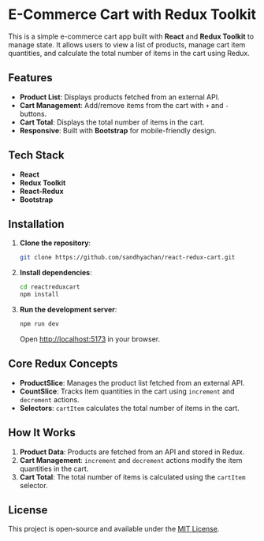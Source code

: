 # E-Commerce Cart with Redux Toolkit

This is a simple e-commerce cart app built with **React** and **Redux Toolkit** to manage state. It allows users to view a list of products, manage cart item quantities, and calculate the total number of items in the cart using Redux.

## Features

- **Product List**: Displays products fetched from an external API.
- **Cart Management**: Add/remove items from the cart with `+` and `-` buttons.
- **Cart Total**: Displays the total number of items in the cart.
- **Responsive**: Built with **Bootstrap** for mobile-friendly design.

## Tech Stack

- **React**
- **Redux Toolkit**
- **React-Redux**
- **Bootstrap**

## Installation

1. **Clone the repository**:
    ```bash
    git clone https://github.com/sandhyachan/react-redux-cart.git
    ```

2. **Install dependencies**:
    ```bash
    cd reactreduxcart
    npm install
    ```

3. **Run the development server**:
    ```bash
    npm run dev
    ```

    Open [http://localhost:5173](http://localhost:5173) in your browser.

## Core Redux Concepts

- **ProductSlice**: Manages the product list fetched from an external API.
- **CountSlice**: Tracks item quantities in the cart using `increment` and `decrement` actions.
- **Selectors**: `cartItem` calculates the total number of items in the cart.

## How It Works

1. **Product Data**: Products are fetched from an API and stored in Redux.
2. **Cart Management**: `increment` and `decrement` actions modify the item quantities in the cart.
3. **Cart Total**: The total number of items is calculated using the `cartItem` selector.

## License

This project is open-source and available under the [MIT License](LICENSE).
